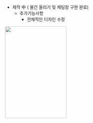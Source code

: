 + 제작 中 ( 물건 올리기 및 채팅창 구현 완료)
    - 추가기능사항
        + 전체적인 디자인 수정

<img src="https://user-images.githubusercontent.com/84216838/152922517-673b75c7-8312-4710-81e0-92b39e81dc6e.png" width=200 height=300/>